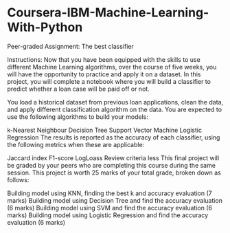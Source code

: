 # Coursera-IBM-Machine-Learning-With-Python

Peer-graded Assignment: The best classifier

Instructions:
Now that you have been equipped with the skills to use different Machine Learning algorithms, over the course of five weeks, you will have the opportunity to practice and apply it on a dataset. In this project, you will complete a notebook where you will build a classifier to predict whether a loan case will be paid off or not. 

You load a historical dataset from previous loan applications, clean the data, and apply different classification algorithm on the data. You are expected to use the following algorithms to build your models:

k-Nearest Neighbour
Decision Tree
Support Vector Machine
Logistic Regression
The results is reported as the accuracy of each classifier, using the following metrics when these are applicable:

Jaccard index
F1-score
LogLoass
Review criteria
less 
This final project will be graded by your peers who are completing this course during the same session. This project is worth 25 marks of your total grade, broken down as follows:

Building model using KNN, finding the best k and accuracy evaluation (7 marks)
Building model using Decision Tree and find the accuracy evaluation (6 marks)
Building model using SVM and find the accuracy evaluation (6 marks)
Building model using Logistic Regression and find the accuracy evaluation (6 marks)
